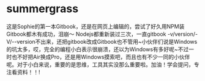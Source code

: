 # summergrass
这是Sophie的第一本Gitbook，还是在网页上编辑的，尝试了好久用NPM装Gitbook都木有成功，泪崩～
Nodejs都重新装过三次，一直gitbook -v/version/-V/--version不出来，还把gitbook改成Gitbook也不管用~小伙伴们说是Windows的坑太多，哎，完全的编程小白表示很崩溃，还以为Windows有多好呢~不过一时也不好把Air换成Pro，还是用Windows摸索吧，而且也有不少一同的小伙伴呢。对于小白来说，重要的是思维，工具其实没那么重要啦。加油！学会提问，专注看资料！！!